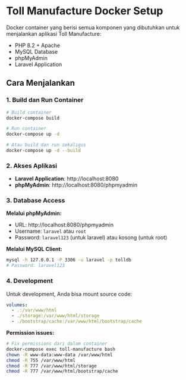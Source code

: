 # Toll Manufacture Docker Setup

Docker container yang berisi semua komponen yang dibutuhkan untuk menjalankan aplikasi Toll Manufacture:
- PHP 8.2 + Apache
- MySQL Database
- phpMyAdmin
- Laravel Application

## Cara Menjalankan

### 1. Build dan Run Container

```bash
# Build container
docker-compose build

# Run container
docker-compose up -d

# Atau build dan run sekaligus
docker-compose up -d --build
```

### 2. Akses Aplikasi

- **Laravel Application**: http://localhost:8080
- **phpMyAdmin**: http://localhost:8080/phpmyadmin

### 3. Database Access

**Melalui phpMyAdmin:**
- URL: http://localhost:8080/phpmyadmin
- Username: `laravel` atau `root`
- Password: `laravel123` (untuk laravel) atau kosong (untuk root)

**Melalui MySQL Client:**
```bash
mysql -h 127.0.0.1 -P 3306 -u laravel -p tolldb
# Password: laravel123
```

### 4. Development

Untuk development, Anda bisa mount source code:

```yaml
volumes:
  - .:/var/www/html
  - ./storage:/var/www/html/storage
  - ./bootstrap/cache:/var/www/html/bootstrap/cache
```

**Permission issues:**
```bash
# Fix permissions dari dalam container
docker-compose exec toll-manufacture bash
chown -R www-data:www-data /var/www/html
chmod -R 755 /var/www/html
chmod -R 777 /var/www/html/storage
chmod -R 777 /var/www/html/bootstrap/cache
```
